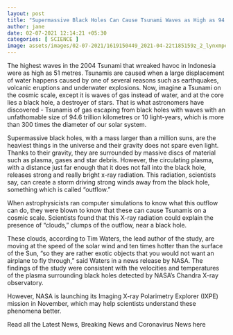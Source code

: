 ```yaml
---
layout: post
title: "Supermassive Black Holes Can Cause Tsunami Waves as High as 94.6 Trillion km"
author: jane 
date: 02-07-2021 12:14:21 +05:30 
categories: [ SCIENCE ] 
image: assets/images/02-07-2021/1619150449_2021-04-22t185159z_2_lynxmpeh3l18r_rtroptp_4_space-exploration-unicorn.jpg
---
```

The highest waves in the 2004 Tsunami that wreaked havoc in Indonesia were as high as 51 metres. Tsunamis are caused when a large displacement of water happens caused by one of several reasons such as earthquakes, volcanic eruptions and underwater explosions. Now, imagine a Tsunami on the cosmic scale, except it is waves of gas instead of water, and at the core lies a black hole, a destroyer of stars. That is what astronomers have discovered - Tsunamis of gas escaping from black holes with waves with an unfathomable size of 94.6 trillion kilometres or 10 light-years, which is more than 300 times the diameter of our solar system.

Supermassive black holes, with a mass larger than a million suns, are the heaviest things in the universe and their gravity does not spare even light. Thanks to their gravity, they are surrounded by massive discs of material such as plasma, gases and star debris. However, the circulating plasma, with a distance just far enough that it does not fall into the black hole, releases strong and really bright x-ray radiation. This radiation, scientists say, can create a storm driving strong winds away from the black hole, something which is called “outflow.”

When astrophysicists ran computer simulations to know what this outflow can do, they were blown to know that these can cause Tsunamis on a cosmic scale. Scientists found that this X-ray radiation could explain the presence of “clouds,” clumps of the outflow, near a black hole.

These clouds, according to Tim Waters, the lead author of the study, are moving at the speed of the solar wind and ten times hotter than the surface of the Sun, “so they are rather exotic objects that you would not want an airplane to fly through,” said Waters in a news release by NASA. The findings of the study were consistent with the velocities and temperatures of the plasma surrounding black holes detected by NASA’s Chandra X-ray observatory.

However, NASA is launching its Imaging X-ray Polarimetry Explorer (IXPE) mission in November, which may help scientists understand these phenomena better.

Read all the Latest News, Breaking News and Coronavirus News here